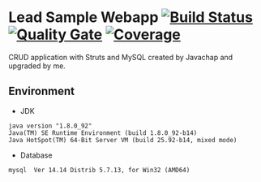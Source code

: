 # Lead Sample Webapp [![Build Status](https://travis-ci.org/cesardl/lead-sample-webapp.svg?branch=master)](https://travis-ci.org/cesardl/lead-sample-webapp) [![Quality Gate](https://sonarcloud.io/api/project_badges/measure?project=com.javachap.lead-sample-webapp&metric=alert_status)](https://sonarcloud.io/dashboard?id=com.javachap.lead-sample-webapp) [![Coverage](https://sonarcloud.io/api/project_badges/measure?project=com.javachap.lead-sample-webapp&metric=coverage)](https://sonarcloud.io/component_measures?id=com.javachap.lead-sample-webapp&metric=coverage)

CRUD application with Struts and MySQL created by Javachap and upgraded by me.

## Environment

- JDK
```
java version "1.8.0_92"
Java(TM) SE Runtime Environment (build 1.8.0_92-b14)
Java HotSpot(TM) 64-Bit Server VM (build 25.92-b14, mixed mode)
```

- Database
```
mysql  Ver 14.14 Distrib 5.7.13, for Win32 (AMD64)
```
